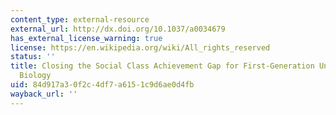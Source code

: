 ```yaml
---
content_type: external-resource
external_url: http://dx.doi.org/10.1037/a0034679
has_external_license_warning: true
license: https://en.wikipedia.org/wiki/All_rights_reserved
status: ''
title: Closing the Social Class Achievement Gap for First-Generation Undergraduate
  Biology
uid: 84d917a3-0f2c-4df7-a615-1c9d6ae0d4fb
wayback_url: ''
---
```

